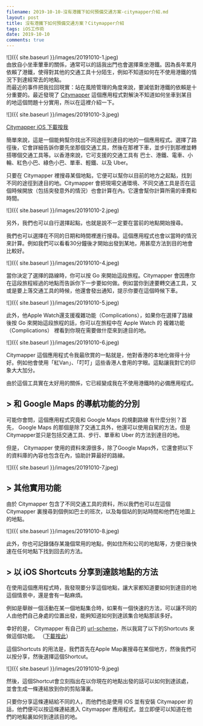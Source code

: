 ```yaml
---
filename: 2019-10-10-沒有港鐵下如何預備交通方案-citymapper介紹.md
layout: post
title: 沒有港鐵下如何預備交通方案？Citymapper介紹
tags: iOS工作術
date: 2019-10-10
comments: true
---
```


![]({{ site.baseurl }}/images/20191010-1.jpeg)  
由放自小坐車暈車的關係，通常可以的話我出門也會選擇乘坐港鐵。因為長年累月依賴了港鐵，使得對其他的交通工具十分陌生，例如不知道如何在不使用港鐵的情況下到達經常去的地點。  
而最近的事件把我拉回現實：站在風險管理的角度來說，要減低對港鐵的依賴是十分重要的。最近發現了 [Citymapper](https://citymapper.com/hong-kong) 這個應用程式對解決不知道如何坐車到某目的地這個問題十分實用，所以在這裡介紹一下。

![]({{ site.baseurl }}/images/20191010-3.jpeg)

[Citymapper iOS 下載按我](https://apps.apple.com/hk/app/citymapper-transit-navigation/id469463298?l=en)

簡單來說，這是一個能夠幫你找出不同途徑到達目的地的一個應用程式。選擇了路徑後，它會詳細告訴你要先坐那個交通工具，然後在那裡下車，並步行到那裡並轉搭哪個交通工具等。以香港來說，它可支援的交通工具有 巴士、港鐵、電車、小輪、紅色小巴、綠色小巴、單車、輕鐵、以及 Uber。

只要在 Citymapper 裡搜尋某個地點，它便可以幫你以目前的地方之起點，找到不同的途徑到達目的地。Citymapper 會把現場交通環境、不同交通工具是否在這個時候開放（包括突發意外的情況）也會計算在內。它還會幫你計算所需的車費和時間。

![]({{ site.baseurl }}/images/20191010-2.jpeg)

另外，我們也可以自行選擇起點，也就是說不一定要在當前的地點開始搜尋。

我們也可以選擇在不同的日期和時間裡進行搜尋。這個應用程式也會以當時的情況來計算。例如我們可以看看30分鐘後才開始出發到某地，用甚麼方法到目的地會比較好。

![]({{ site.baseurl }}/images/20191010-4.jpeg)

當你決定了選擇的路線時，你可以按 Go 來開始這段旅程。Citymapper 會因應你在這段旅程經過的地點而告訴你下一步要如何做。例如當你到達要轉交通工具，又或是要上落交通工具的時候，他還會發出通知，提示你要在這個時候下車。

![]({{ site.baseurl }}/images/20191010-5.jpeg)

此外，他Apple Watch還支援複雜功能（Complications），如果你在選擇了路線後按 Go 來開始這段旅程的話，你可以在旅程中在 Apple Watch 的 複雜功能 （Complications） 裡看到你現在需要做什麼來到達目的地。

![]({{ site.baseurl }}/images/20191010-6.jpeg)

Citymapper 這個應用程式令我最欣賞的一點就是，他對香港的本地化做得十分好。例如他會使用「紅Van」、「叮叮」這些香港人會用的字眼。這點讓我對它的印象大大加分。

由於這個工具實在太好用的關係，它已經變成我在不使用港鐵時的必備應用程式。

## > 和 Google Maps 的導航功能的分別

可能你會問，這個應用程式究竟和 Google Maps 的規劃路線 有什麼分別？首先， Google Maps 的那個是除了交通工具外，他還可以使用自駕的方法，但是Citymapper並只是包括交通工具、步行、單車和 Uber 的方法到達目的地。

但是， Citymapper 使用的資料來源很多，除了Google Maps外，它還會把以下的資料庫的內容也包含在內，協助計算最好的路線。

![]({{ site.baseurl }}/images/20191010-7.jpeg)

## > 其他實用功能

由於 Citymapper 包含了不同交通工具的資料，所以我們也可以在這個 Citymapper 裏搜尋到個例如巴士的班次，以及每個站的到站時間和他們在地圖上的地點。

![]({{ site.baseurl }}/images/20191010-8.jpeg)

此外，你也可記錄儲存某幾個常用的地點，例如住所和公司的地點等，方便日後快速在任何地點下找到回去的方法。

## > 以 iOS Shortcuts 分享到達該地點的方法

在使用這個應用程式時，我發現要分享這個地點，讓大家都知道要如何到達目的地這個情景中，還是會有一點麻煩。

例如是舉辦一個活動在某一個地點集合時，如果有一個快速的方法，可以讓不同的人由他們自己身處的位置出發，能夠知道如何到達該集合地點那該多好。

幸好的是， Citymapper 有自己的 [url-scheme](https://citymapper.com/tools/1053/launch-citymapper-for-directions)，所以我寫了以下的Shortcuts 來做這個功能。 （[下載按此](https://www.icloud.com/shortcuts/d747bf27dfe94a24b83c2661b0d1e87c)）

這個Shortcuts 的用法是，我們首先在Apple Map裏搜尋在某個地方，然後我們可以按分享，然後選擇這個Shortcut。

![]({{ site.baseurl }}/images/20191010-9.jpeg)

然後，這個Shortcut會立刻指出在以你現在的地點出發的話可以如何到達該處，並會生成一條連結放到你的剪貼簿裏。

只要你分享這條連結給不同的人，而他們也是使用 iOS 並有安裝 Citymapper 的話，他們便可以按這條連結進入 Citymapper 應用程式，並立即便可以知道在他們的地點裏如何到達該目的地。

